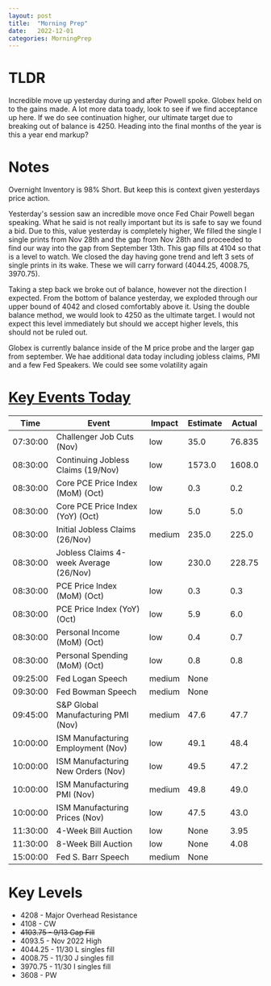 ```yaml
---
layout: post
title:  "Morning Prep"
date:   2022-12-01 
categories: MorningPrep
---
```

# TLDR
Incredible move up yesterday during and after Powell spoke. Globex held on to the gains made. A lot more data toady, look to see if we find acceptance up here. If we do see continuation higher, our ultimate target due to breaking out of balance is 4250. Heading into the final months of the year is this a year end markup?


# Notes
Overnight Inventory is 98% Short. But keep this is context given yesterdays price action.

Yesterday's session saw an incredible move once Fed Chair Powell began speaking. What he said is not really important but its is safe to say we found a bid. Due to this, value yesterday is completely higher, We filled the single I single prints from Nov 28th and the gap from Nov 28th and proceeded to find our way into the gap from September 13th. This gap fills at 4104 so that is a level to watch. We closed the day having gone trend and left 3 sets of single prints in its wake. These we will carry forward (4044.25, 4008.75, 3970.75).

Taking a step back we broke out of balance, however not the direction I expected. From the bottom of balance yesterday, we exploded through our upper bound of 4042 and closed comfortably above it. Using the double balance method, we would look to 4250 as the ultimate target. I would not expect this level immediately but should we accept higher levels, this should not be ruled out. 

Globex is currently balance inside of the M price probe and the larger gap from september. We hae additional data today including jobless claims, PMI  and a few Fed Speakers. We could see some volatility again

# [Key Events Today](https://tradingeconomics.com/calendar)

| Time | Event | Impact | Estimate | Actual |
| ---- | ----- | ------ | -------- | ------ |
| 07:30:00 | Challenger Job Cuts (Nov) | low | 35.0 | 76.835 |
| 08:30:00 | Continuing Jobless Claims (19/Nov) | low | 1573.0 | 1608.0 |
| 08:30:00 | Core PCE Price Index (MoM) (Oct) | low | 0.3 | 0.2 |
| 08:30:00 | Core PCE Price Index (YoY) (Oct) | low | 5.0 | 5.0 |
| 08:30:00 | Initial Jobless Claims (26/Nov) | medium | 235.0 | 225.0 |
| 08:30:00 | Jobless Claims 4-week Average (26/Nov) | low | 230.0 | 228.75 |
| 08:30:00 | PCE Price Index (MoM) (Oct) | low | 0.3 | 0.3 |
| 08:30:00 | PCE Price Index (YoY) (Oct) | low | 5.9 | 6.0 |
| 08:30:00 | Personal Income (MoM) (Oct) | low | 0.4 | 0.7 |
| 08:30:00 | Personal Spending (MoM) (Oct) | low | 0.8 | 0.8 |
| 09:25:00 | Fed Logan Speech | medium | None |  |
| 09:30:00 | Fed Bowman Speech | medium | None |  |
| 09:45:00 | S&P Global Manufacturing PMI (Nov) | medium | 47.6 | 47.7 |
| 10:00:00 | ISM Manufacturing Employment (Nov) | low | 49.1 | 48.4 |
| 10:00:00 | ISM Manufacturing New Orders (Nov) | low | 49.5 | 47.2 |
| 10:00:00 | ISM Manufacturing PMI (Nov) | medium | 49.8 | 49.0 |
| 10:00:00 | ISM Manufacturing Prices (Nov) | low | 47.5 | 43.0 |
| 11:30:00 | 4-Week Bill Auction | low | None | 3.95 |
| 11:30:00 | 8-Week Bill Auction | low | None | 4.08 |
| 15:00:00 | Fed S. Barr Speech | medium | None |  |

# Key Levels
- 4208 - Major Overhead Resistance
- 4108 - CW
- ~~4103.75 - 9/13 Gap Fill~~
- 4093.5 - Nov 2022 High
- 4044.25 - 11/30 L singles fill
- 4008.75 - 11/30 J singles fill
- 3970.75 - 11/30 I singles fill
- 3608 - PW


​
​
​
